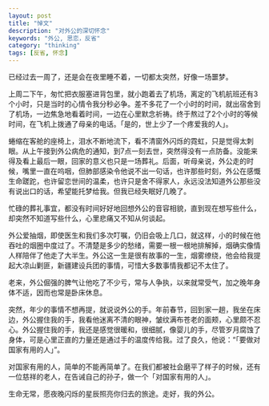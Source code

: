 ```yaml
---
layout: post
title: "悼文"
description: "对外公的深切怀念"
keywords: "外公, 思恋，反省"
category: "thinking"
tags: [反省, 怀念]
---
```



已经过去一周了，还是会在夜里睡不着，一切都太突然，好像一场噩梦。

上周二下午，匆忙把衣服塞进背包里，就小跑着去了机场，离定的飞机航班还有3个小时，只是当时的心情令我分秒必争。差不多花了一个小时的时间，就出宿舍到了机场，一边焦急地看着时间，一边在心里默念祈祷。终于熬过了2个小时的等候时间，在飞机上拨通了母亲的电话。「是的，世上少了一个疼爱我的人」。

<!--more-->

蜷缩在客舱的座椅上，泪水不断地流下，看不清窗外闪烁的霓虹，只是觉得太刺眼。从上午接到外公病危的通知，到7点一刻去世，突然得没有一点防备。没能来得及看上最后一眼，回家的意义也只是一场葬礼。后面，听母亲说，外公走的时候，嘴里一直在呜咽，但肺部感染令他说不出一句话，也许那些时刻，外公在感慨生命蹉跎，也许留恋世间的温柔，也许只是舍不得家人，永远没法知道外公那些没有说出口的话，希望能托梦给我。但我已经失眠好几晚了。

忙碌的葬礼事宜，都没有时间好好地回想外公的音容相貌，直到现在想写些什么，却突然不知道写些什么，心里悲痛又不知从何谈起。

外公爱抽烟，即使医生和我们多次叮嘱，仍旧会吸上几口，就这样，小的时候在他吞吐的烟圈中度过了。不清楚是多少的愁绪，需要一根一根地排解掉，烟确实像情人样陪伴了他走了大半生。外公这一生是很有故事的一生，烟雾缭绕，他会给我提起大凉山剿匪，新疆建设兵团的事情，可惜大多数事情我都记不太住了。

老来，外公倔强的脾气让他吃了不少亏，常与人争执，以来就常受气，加之晚年身体不适，因而也常是卧床休息。

突然，年少的事情不想再提，就说说外公的手。年前春节，回到家一趟，我坐在床边，外公握住我的手，我看他迷离不清的眼神，皱纹满布苍老的面颊，心里颇不忍心。外公握住我的手，我还是感觉很暖和，很细腻，像婴儿的手，尽管岁月腐蚀了身体，可是心里正直的力量还是通过手的温度传给我。过了良久，他说：“「要做对国家有用的人」”。

对国家有用的人，简单的不能再简单了。在我们都被社会磨平了样子的时候，还有一位慈祥的老人，在告诫自己的孙子，做一个「对国家有用的人」。

生命无常，愿夜晚闪烁的星辰照亮你归去的旅途。走好，我的外公。

